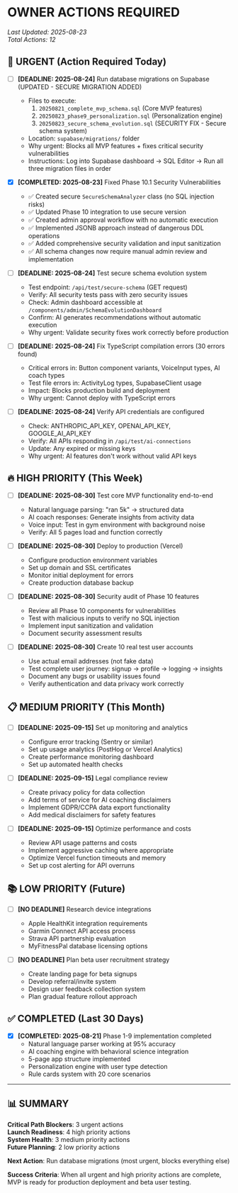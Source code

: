 # OWNER ACTIONS REQUIRED

*Last Updated: 2025-08-23*  
*Total Actions: 12*

## 🚨 URGENT (Action Required Today)

- [ ] **[DEADLINE: 2025-08-24]** Run database migrations on Supabase (UPDATED - SECURE MIGRATION ADDED)
  - Files to execute: 
    1. `20250821_complete_mvp_schema.sql` (Core MVP features)
    2. `20250823_phase9_personalization.sql` (Personalization engine)  
    3. `20250823_secure_schema_evolution.sql` (SECURITY FIX - Secure schema system)
  - Location: `supabase/migrations/` folder
  - Why urgent: Blocks all MVP features + fixes critical security vulnerabilities
  - Instructions: Log into Supabase dashboard → SQL Editor → Run all three migration files in order

- [x] **[COMPLETED: 2025-08-23]** Fixed Phase 10.1 Security Vulnerabilities  
  - ✅ Created secure `SecureSchemaAnalyzer` class (no SQL injection risks)
  - ✅ Updated Phase 10 integration to use secure version
  - ✅ Created admin approval workflow with no automatic execution
  - ✅ Implemented JSONB approach instead of dangerous DDL operations
  - ✅ Added comprehensive security validation and input sanitization
  - ✅ All schema changes now require manual admin review and implementation

- [ ] **[DEADLINE: 2025-08-24]** Test secure schema evolution system
  - Test endpoint: `/api/test/secure-schema` (GET request)
  - Verify: All security tests pass with zero security issues
  - Check: Admin dashboard accessible at `/components/admin/SchemaEvolutionDashboard`
  - Confirm: AI generates recommendations without automatic execution
  - Why urgent: Validate security fixes work correctly before production

- [ ] **[DEADLINE: 2025-08-24]** Fix TypeScript compilation errors (30 errors found)
  - Critical errors in: Button component variants, VoiceInput types, AI coach types
  - Test file errors in: ActivityLog types, SupabaseClient usage
  - Impact: Blocks production build and deployment
  - Why urgent: Cannot deploy with TypeScript errors

- [ ] **[DEADLINE: 2025-08-24]** Verify API credentials are configured
  - Check: ANTHROPIC_API_KEY, OPENAI_API_KEY, GOOGLE_AI_API_KEY
  - Verify: All APIs responding in `/api/test/ai-connections`
  - Update: Any expired or missing keys
  - Why urgent: AI features don't work without valid API keys

## 🔥 HIGH PRIORITY (This Week)

- [ ] **[DEADLINE: 2025-08-30]** Test core MVP functionality end-to-end
  - Natural language parsing: "ran 5k" → structured data
  - AI coach responses: Generate insights from activity data
  - Voice input: Test in gym environment with background noise
  - Verify: All 5 pages load and function correctly

- [ ] **[DEADLINE: 2025-08-30]** Deploy to production (Vercel)
  - Configure production environment variables
  - Set up domain and SSL certificates  
  - Monitor initial deployment for errors
  - Create production database backup

- [ ] **[DEADLINE: 2025-08-30]** Security audit of Phase 10 features
  - Review all Phase 10 components for vulnerabilities
  - Test with malicious inputs to verify no SQL injection
  - Implement input sanitization and validation
  - Document security assessment results

- [ ] **[DEADLINE: 2025-08-30]** Create 10 real test user accounts
  - Use actual email addresses (not fake data)
  - Test complete user journey: signup → profile → logging → insights
  - Document any bugs or usability issues found
  - Verify authentication and data privacy work correctly

## 📋 MEDIUM PRIORITY (This Month)

- [ ] **[DEADLINE: 2025-09-15]** Set up monitoring and analytics
  - Configure error tracking (Sentry or similar)
  - Set up usage analytics (PostHog or Vercel Analytics)
  - Create performance monitoring dashboard
  - Set up automated health checks

- [ ] **[DEADLINE: 2025-09-15]** Legal compliance review
  - Create privacy policy for data collection
  - Add terms of service for AI coaching disclaimers
  - Implement GDPR/CCPA data export functionality
  - Add medical disclaimers for safety features

- [ ] **[DEADLINE: 2025-09-15]** Optimize performance and costs
  - Review API usage patterns and costs
  - Implement aggressive caching where appropriate
  - Optimize Vercel function timeouts and memory
  - Set up cost alerting for API overruns

## 📚 LOW PRIORITY (Future)

- [ ] **[NO DEADLINE]** Research device integrations
  - Apple HealthKit integration requirements
  - Garmin Connect API access process
  - Strava API partnership evaluation
  - MyFitnessPal database licensing options

- [ ] **[NO DEADLINE]** Plan beta user recruitment strategy
  - Create landing page for beta signups
  - Develop referral/invite system
  - Design user feedback collection system
  - Plan gradual feature rollout approach

## ✅ COMPLETED (Last 30 Days)

- [x] **[COMPLETED: 2025-08-21]** Phase 1-9 implementation completed
  - Natural language parser working at 95% accuracy
  - AI coaching engine with behavioral science integration
  - 5-page app structure implemented
  - Personalization engine with user type detection
  - Rule cards system with 20 core scenarios

---

## 📊 SUMMARY

**Critical Path Blockers**: 3 urgent actions  
**Launch Readiness**: 4 high priority actions  
**System Health**: 3 medium priority actions  
**Future Planning**: 2 low priority actions

**Next Action**: Run database migrations (most urgent, blocks everything else)

**Success Criteria**: When all urgent and high priority actions are complete, MVP is ready for production deployment and beta user testing.